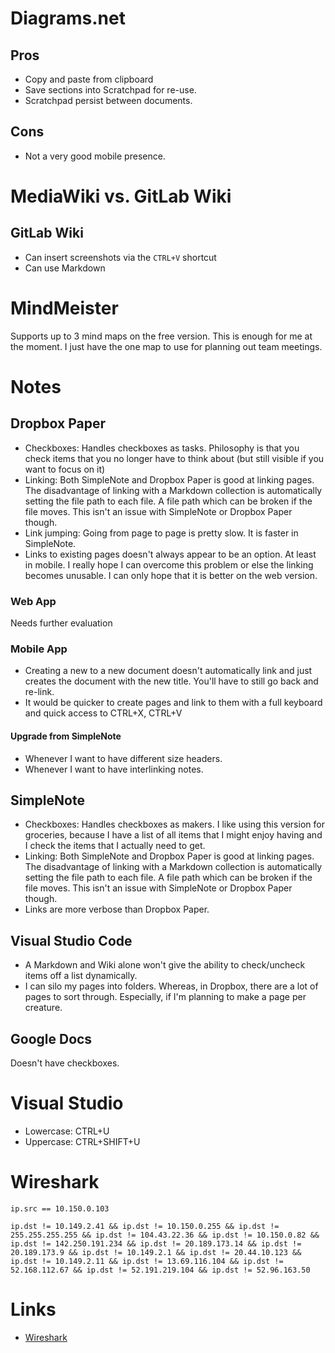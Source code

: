 # Diagrams.net
## Pros
* Copy and paste from clipboard
* Save sections into Scratchpad for re-use.
* Scratchpad persist between documents.

## Cons
* Not a very good mobile presence.

# MediaWiki vs. GitLab Wiki
## GitLab Wiki
* Can insert screenshots via the `CTRL+V` shortcut
* Can use Markdown

# MindMeister
Supports up to 3 mind maps on the free version. This is enough for me at the moment. I just have the one map to use for planning out team meetings. 

# Notes
## Dropbox Paper
* Checkboxes: Handles checkboxes as tasks. Philosophy is that you check items that you no longer have to think about (but still visible if you want to focus on it)
* Linking: Both SimpleNote and Dropbox Paper is good at linking pages. The disadvantage of linking with a Markdown collection is automatically setting the file path to each file. A file path which can be broken if the file moves. This isn't an issue with SimpleNote or Dropbox Paper though. 
* Link jumping: Going from page to page is pretty slow. It is faster in SimpleNote. 
* Links to existing pages doesn't always appear to be an option. At least in mobile. I really hope I can overcome this problem or else the linking becomes unusable. I can only hope that it is better on the web version. 

### Web App
Needs further evaluation

### Mobile App
* Creating a new to a new document doesn't automatically link and just creates the document with the new title. You'll have to still go back and re-link. 
* It would be quicker to create pages and link to them with a full keyboard and quick access to CTRL+X, CTRL+V

#### Upgrade from SimpleNote
* Whenever I want to have different size headers. 
* Whenever I want to have interlinking notes. 

## SimpleNote
* Checkboxes: Handles checkboxes as makers. I like using this version for groceries, because I have a list of all items that I might enjoy having and I check the items that I actually need to get.
* Linking: Both SimpleNote and Dropbox Paper is good at linking pages. The disadvantage of linking with a Markdown collection is automatically setting the file path to each file. A file path which can be broken if the file moves. This isn't an issue with SimpleNote or Dropbox Paper though. 
* Links are more verbose than Dropbox Paper.

## Visual Studio Code
* A Markdown and Wiki alone won't give the ability to check/uncheck items off a list dynamically. 
* I can silo my pages into folders.  Whereas, in Dropbox, there are a lot of pages to sort through. Especially, if I'm planning to make a page per creature. 

## Google Docs
Doesn't have checkboxes. 

# Visual Studio
* Lowercase: CTRL+U
* Uppercase: CTRL+SHIFT+U

# Wireshark
```
ip.src == 10.150.0.103

ip.dst != 10.149.2.41 && ip.dst != 10.150.0.255 && ip.dst != 255.255.255.255 && ip.dst != 104.43.22.36 && ip.dst != 10.150.0.82 && ip.dst != 142.250.191.234 && ip.dst != 20.189.173.14 && ip.dst != 20.189.173.9 && ip.dst != 10.149.2.1 && ip.dst != 20.44.10.123 && ip.dst != 10.149.2.11 && ip.dst != 13.69.116.104 && ip.dst != 52.168.112.67 && ip.dst != 52.191.219.104 && ip.dst != 52.96.163.50
```

# Links
* [Wireshark](https://www.wireshark.org/#download)

